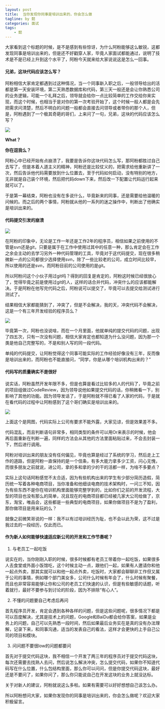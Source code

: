 ```yaml
---
layout: post
title:  当你发现你同事是培训出来的，你会怎么做
tagline: by 懿
categories: 面试
tags: 
    - 懿
---
```



大家看到这个标题的时候，是不是感到有些惊讶，为什么阿粉能够这么敏锐，这都发现同事是培训出来的，但是还不好戳穿人家，毕竟人家面试都能通过，说明了技术是不是已经上升到这个水平了，阿粉今天就来给大家说说这是怎么一回事。

<!--more-->

#### 兄弟，这块代码应该怎么写？

阿粉相信大家肯定都遇到过这种情况，当一个同事新入职之后，一般领导给出的活都是第一天安装环境，第二天熟悉数据库和代码，第三天一般还是会让你熟悉公司的业务逻辑，可能一个礼拜之后，领导就会给你一点比较简单的工作交给你来实现，而这个时候，也相当于是对你的第一次考验开始了，这个时候一般人都是会先把需求问清楚，然后不明白的问题一般都会直接去问领导或者带你的那个人，但是，阿粉遇到了一个极其奇葩的哥们，上来问了一句，兄弟，这块的代码应该怎么写？

![](http://www.justdojava.com/assets/images/2019/java/image_yi/2021/05-11/1.jpg)

**What？**

**你在逗我么？**

阿粉心中已经开始有点崩溃了，我要是告诉你这块代码怎么写，那阿粉都胜过自己去写了，但是本着人道主义的精神，阿粉还是比较仗义的，把需求给他重新讲了一次，然后告诉他代码需要放到什么位置去，至于代码如何启动，没有特别的地方，无非就是自己装个环境，然后把代码down下来，然后改一下配置让代码运行起来就可以了。

于是第一幕结束，阿粉也没有在多说什么，毕竟新来的同事，还是需要给他温暖的问候的。而之后的两个事情，阿粉就从他的一系列的迷之操作中，判断出了他确实是培训出来的。

#### 代码提交引发的崩溃

![](http://www.justdojava.com/assets/images/2019/java/image_yi/2021/05-11/2.jpg)


在阿粉的印象中，无论是工作一年还是工作2年的程序员，相信如果之前使用的不管是svn还是git，只要是属于在工作中使用过其中的任意一种，那么肯定会在工作之余会主动的去学习另外一种代码管理的工具，毕竟对于这代码提交，现在很多稍微新一点的公司都很少选择使用svn，除了一些比较老的公司，成立时间比较早，所以使用的还是svn，而阿粉目前的公司使用的是git。

所以阿粉问这个小伙子用过git吗？得到的回复是肯定的，阿粉这时候已经很放心了，觉得毕竟之前是使用过git的人，这样的话合并代码，冲突什么的应该都能解决。于是阿粉在他写完代码之后，阿粉说可以提交了，毕竟可以去提交给测试进行测试了。

结果相信大家都能猜到了，冲突了，但是不会解决，我的天，冲突代码不会解决，这是一个有三年开发经验的程序员么？

![](http://www.justdojava.com/assets/images/2019/java/image_yi/2021/05-11/3.jpg)

毕竟第一次，阿粉也没说啥，而在一个月里面，他就单纯的提交代码的问题，出现了四五次，只有一次没有问题，相信大家肯定也都知道为什么没问题，因为那一个类是他自己完整写的，不是和别人写的同一段代码。

单纯的代码提交，让阿粉觉得这个同事可能实际的工作经验好像没有三年，反而像是培训出来的，而阿粉也不能直接问，“同学，你是从哪个培训机构出来的？”

#### 代码写的质量确实不是很好

说实话，阿粉虽然开发年限不多，但是也算是看过比较多的人的代码了，毕竟之前的项目组做过CodeReview，因为领导说他如果提交代码的话，你稍微看一下，别影响了其他的功能。因为领导发话了，于是阿粉就不得已看了人家的代码，于是就在看代码的过程中让阿粉感到了这个哥们确实是培训出来的。

![](http://www.justdojava.com/assets/images/2019/java/image_yi/2021/05-11/4.png)

上面这个是网图，代码实际上公司有要求不能外露，大家见谅，但是效果差不多。

代码混乱，而且判断语句非常多，相同类型的条件可以用Or来表示的时候，他会再后面重新在判断一遍，同样的方法会从其他的方法里面粘贴过来，不会去封装一下，然后进行调用。

阿粉对培训出来的朋友没有任何偏见，毕竟也算是经过了系统的学习，然后走上工作的道路，但是阿粉一直保持的是一个信条，有多大能力拿多少工资，问心无愧，而很多朋友之前就说，进公司，拿的多和拿的少的干的活都一样，为啥不多要点？

实际上这句话阿粉感觉不太合适，因为有些机构出来的学生有少部分简历造假，简历统一写着各种电商项目，当你准备和他细谈电商的技术架构时，一问三不知，因为有些东西不是你在培训机构里面能够完整学到的，比如你们之前的开发流程，大型的项目也没有那么的简单，况且现在的电商项目都已经被几家大公司给做了，京东，淘宝，唯品会，这些都是一些典型的电商项目，如果你做项目不是为了盈利，那你做项目是用来玩的么？

就像之前微笑哥说的一样：我不以有过培训经历为耻，也不会以此为荣，这不过是我过去的一段经历，仅此而已。

#### 作为新人如何能够快速适应新公司的开发和工作节奏呢？

1. 与老员工一起吃饭

说实在的，当你刚刚入职的时候，很多时候都有老员工带着你一起吃饭，如果很多人去食堂或外面小饭馆吃，这个时候主动一点，跟他们一起，如果有人邀请你和他一起点外卖，那其实就可以和他一起点外卖，吃饭时，大家都会聊聊非工作但又属于公司的事情，例如哪个部门美女多，公司什么时候有年会了，什么时候有聚餐，而且也非常容易能够让你和公司的老员工们快速的认识，但是有些敏感的话题，听着就行，最好不要参与到讨论的阶段，因为不排除“有心人”。

2. 不懂的问题要自己考虑后再问

首先程序员开发，肯定会遇到各种各样的问题，但是这些问题呢，很多情况下都是可以百度解决，尤其是技术上的问题，Google和BaiDu都会给你答案，如果是业务上的问题，自己可以先熟悉一段时间，然后如果最后业务实在是真的没有办法理解，记录下来，和同事沟通，适当的发表自己的看法，这样才会更快的上手自己公司的项目和模块。

3. 问问题不要很low的问题都要问

首先对于提交代码这块，我不相信一个开发了两三年的程序员对于提交代码这块，每次还需要去找熟人去问，然后说怎么解决冲突，怎么提交代码，如果你不知道代码写在什么位置，什么包结构里面，那么你可以问问，但是你提交代码这块，最好还是不要问了，如果你问了，那么你只能说自己在开发这块的业务上就没达标。

关于对新人的建议，阿粉就说这么多啦。如果有需要可以好好想想自己该怎么办。

所以阿粉想问大家，如果你发现你的同事是培训出来的，你会怎么做呢？欢迎大家积极留言。


